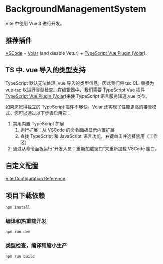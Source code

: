 # BackgroundManagementSystem

Vite 中使用 Vue 3 进行开发。

## 推荐插件

[VSCode](https://code.visualstudio.com/) + [Volar](https://marketplace.visualstudio.com/items?itemName=Vue.volar) (and disable Vetur) + [TypeScript Vue Plugin (Volar)](https://marketplace.visualstudio.com/items?itemName=Vue.vscode-typescript-vue-plugin).

## TS 中. vue 导入的类型支持

TypeScript 默认无法处理. vue 导入的类型信息，因此我们将 tsc CLI 替换为 vue-tsc 以进行类型检查。在编辑器中，我们需要 TypeScript Vue 插件[TypeScript Vue Plugin (Volar)](https://marketplace.visualstudio.com/items?itemName=Vue.vscode-typescript-vue-plugin)来使 TypeScript 语言服务知道.vue 类型。

如果您觉得独立的 TypeScript 插件不够快，Volar 还实现了性能更高的接管模式。您可以通过以下步骤启用它：

1. 禁用内置 TypeScript 扩展
   1. 运行扩展：从 VSCode 的命令面板显示内置扩展
   2. 查找 TypeScript 和 JavaScript 语言功能，右键单击并选择禁用（工作区）
2. 通过从命令面板运行“开发人员：重新加载窗口”来重新加载 VSCode 窗口。

## 自定义配置

[Vite Configuration Reference](https://vitejs.dev/config/).

## 项目下载依赖

```sh
npm install
```

### 编译和热重载开发

```sh
npm run dev
```

### 类型检查，编译和缩小生产

```sh
npm run build
```

